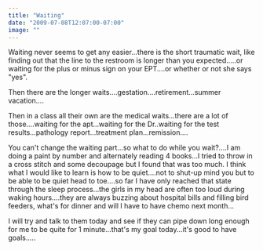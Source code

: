 ```yaml
---
title: "Waiting"
date: "2009-07-08T12:07:00-07:00"
image: ""
---
```


Waiting never seems to get any easier...there is the short traumatic wait, like finding out that the line to the restroom is longer than you expected.....or waiting for the plus or minus sign on your EPT....or whether or not she says "yes".

Then there are the longer waits....gestation....retirement...summer vacation....

Then in a class all their own are the medical waits...there are a lot of those....waiting for the apt...waiting for the Dr..waiting for the test results...pathology report...treatment plan...remission....

You can't change the waiting part...so what to do while you wait?....I am doing a paint by number and alternately reading 4 books...I tried to throw in a cross stitch and some decoupage but I found that was too much. 
I think what I would like to learn is how to be quiet....not to shut-up mind you but to be able to be quiet head to toe....so far I have only reached that state through the sleep process...the girls in my head are often too loud during waking hours....they are always buzzing about hospital bills and filling bird feeders, what's for dinner and will I have to have chemo next month...

I will try and talk to them today and see if they can pipe down long enough for me to be quite for 1 minute...that's my goal today...it's good to have goals.....